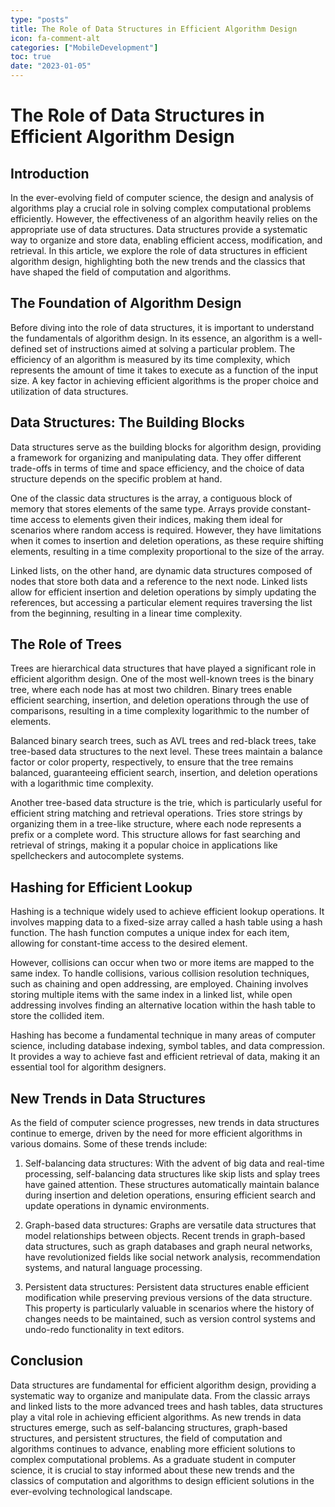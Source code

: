 ```yaml
---
type: "posts"
title: The Role of Data Structures in Efficient Algorithm Design
icon: fa-comment-alt
categories: ["MobileDevelopment"]
toc: true
date: "2023-01-05"
---
```


# The Role of Data Structures in Efficient Algorithm Design

## Introduction

In the ever-evolving field of computer science, the design and analysis of algorithms play a crucial role in solving complex computational problems efficiently. However, the effectiveness of an algorithm heavily relies on the appropriate use of data structures. Data structures provide a systematic way to organize and store data, enabling efficient access, modification, and retrieval. In this article, we explore the role of data structures in efficient algorithm design, highlighting both the new trends and the classics that have shaped the field of computation and algorithms.

## The Foundation of Algorithm Design

Before diving into the role of data structures, it is important to understand the fundamentals of algorithm design. In its essence, an algorithm is a well-defined set of instructions aimed at solving a particular problem. The efficiency of an algorithm is measured by its time complexity, which represents the amount of time it takes to execute as a function of the input size. A key factor in achieving efficient algorithms is the proper choice and utilization of data structures.

## Data Structures: The Building Blocks

Data structures serve as the building blocks for algorithm design, providing a framework for organizing and manipulating data. They offer different trade-offs in terms of time and space efficiency, and the choice of data structure depends on the specific problem at hand.

One of the classic data structures is the array, a contiguous block of memory that stores elements of the same type. Arrays provide constant-time access to elements given their indices, making them ideal for scenarios where random access is required. However, they have limitations when it comes to insertion and deletion operations, as these require shifting elements, resulting in a time complexity proportional to the size of the array.

Linked lists, on the other hand, are dynamic data structures composed of nodes that store both data and a reference to the next node. Linked lists allow for efficient insertion and deletion operations by simply updating the references, but accessing a particular element requires traversing the list from the beginning, resulting in a linear time complexity.

## The Role of Trees

Trees are hierarchical data structures that have played a significant role in efficient algorithm design. One of the most well-known trees is the binary tree, where each node has at most two children. Binary trees enable efficient searching, insertion, and deletion operations through the use of comparisons, resulting in a time complexity logarithmic to the number of elements.

Balanced binary search trees, such as AVL trees and red-black trees, take tree-based data structures to the next level. These trees maintain a balance factor or color property, respectively, to ensure that the tree remains balanced, guaranteeing efficient search, insertion, and deletion operations with a logarithmic time complexity.

Another tree-based data structure is the trie, which is particularly useful for efficient string matching and retrieval operations. Tries store strings by organizing them in a tree-like structure, where each node represents a prefix or a complete word. This structure allows for fast searching and retrieval of strings, making it a popular choice in applications like spellcheckers and autocomplete systems.

## Hashing for Efficient Lookup

Hashing is a technique widely used to achieve efficient lookup operations. It involves mapping data to a fixed-size array called a hash table using a hash function. The hash function computes a unique index for each item, allowing for constant-time access to the desired element.

However, collisions can occur when two or more items are mapped to the same index. To handle collisions, various collision resolution techniques, such as chaining and open addressing, are employed. Chaining involves storing multiple items with the same index in a linked list, while open addressing involves finding an alternative location within the hash table to store the collided item.

Hashing has become a fundamental technique in many areas of computer science, including database indexing, symbol tables, and data compression. It provides a way to achieve fast and efficient retrieval of data, making it an essential tool for algorithm designers.

## New Trends in Data Structures

As the field of computer science progresses, new trends in data structures continue to emerge, driven by the need for more efficient algorithms in various domains. Some of these trends include:

1. Self-balancing data structures: With the advent of big data and real-time processing, self-balancing data structures like skip lists and splay trees have gained attention. These structures automatically maintain balance during insertion and deletion operations, ensuring efficient search and update operations in dynamic environments.

2. Graph-based data structures: Graphs are versatile data structures that model relationships between objects. Recent trends in graph-based data structures, such as graph databases and graph neural networks, have revolutionized fields like social network analysis, recommendation systems, and natural language processing.

3. Persistent data structures: Persistent data structures enable efficient modification while preserving previous versions of the data structure. This property is particularly valuable in scenarios where the history of changes needs to be maintained, such as version control systems and undo-redo functionality in text editors.

## Conclusion

Data structures are fundamental for efficient algorithm design, providing a systematic way to organize and manipulate data. From the classic arrays and linked lists to the more advanced trees and hash tables, data structures play a vital role in achieving efficient algorithms. As new trends in data structures emerge, such as self-balancing structures, graph-based structures, and persistent structures, the field of computation and algorithms continues to advance, enabling more efficient solutions to complex computational problems. As a graduate student in computer science, it is crucial to stay informed about these new trends and the classics of computation and algorithms to design efficient solutions in the ever-evolving technological landscape.
